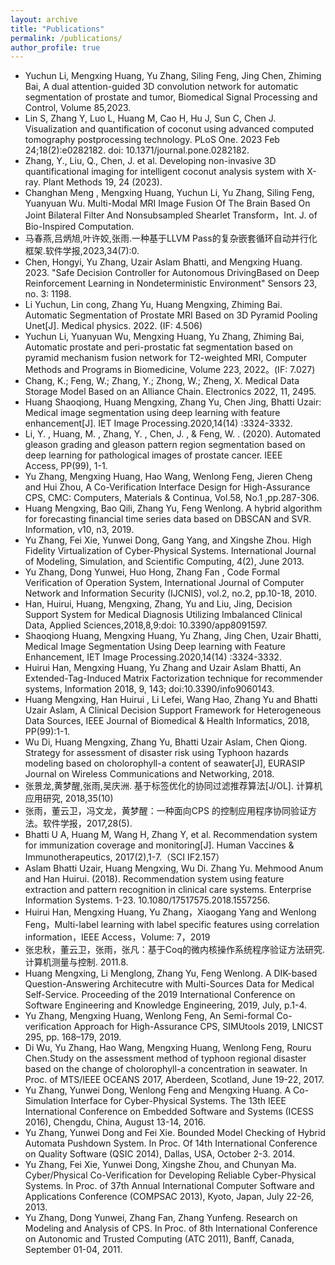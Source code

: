 ```yaml
---
layout: archive
title: "Publications"
permalink: /publications/
author_profile: true
---
```

- Yuchun Li, Mengxing Huang, Yu Zhang, Siling Feng, Jing Chen, Zhiming Bai, A dual attention-guided 3D convolution network for automatic segmentation of prostate and tumor, Biomedical Signal Processing and Control, Volume 85,2023.
- Lin S, Zhang Y, Luo L, Huang M, Cao H, Hu J, Sun C, Chen J. Visualization and quantification of coconut using advanced computed tomography postprocessing technology. PLoS One. 2023 Feb 24;18(2):e0282182. doi: 10.1371/journal.pone.0282182.
- Zhang, Y., Liu, Q., Chen, J. et al. Developing non-invasive 3D quantificational imaging for intelligent coconut analysis system with X-ray. Plant Methods 19, 24 (2023). 
- Changhan Meng , Mengxing Huang, Yuchun Li, Yu Zhang, Siling Feng, Yuanyuan Wu. Multi-Modal MRI Image Fusion Of The Brain Based On Joint Bilateral Filter And Nonsubsampled Shearlet Transform，Int. J. of Bio-Inspired Computation.
- 马春燕,吕炳旭,叶许姣,张雨.一种基于LLVM Pass的复杂嵌套循环自动并行化框架.软件学报,2023,34(7):0.
- Chen, Hongyi, Yu Zhang, Uzair Aslam Bhatti, and Mengxing Huang. 2023. "Safe Decision Controller for Autonomous DrivingBased on Deep Reinforcement Learning in Nondeterministic Environment" Sensors 23, no. 3: 1198. 
- Li Yuchun, Lin cong, Zhang Yu, Huang Mengxing, Zhiming Bai. Automatic Segmentation of Prostate MRI Based on 3D Pyramid Pooling Unet[J]. Medical physics. 2022. (IF: 4.506)
- Yuchun Li, Yuanyuan Wu, Mengxing Huang, Yu Zhang, Zhiming Bai, Automatic prostate and peri-prostatic fat segmentation based on pyramid mechanism fusion network for T2-weighted MRI, Computer Methods and Programs in Biomedicine, Volume 223, 2022。(IF: 7.027)
- Chang, K.; Feng, W.; Zhang, Y.; Zhong, W.; Zheng, X. Medical Data Storage Model Based on an Alliance Chain. Electronics 2022, 11, 2495. 
- Huang Shaoqiong, Huang Mengxing, Zhang Yu, Chen Jing, Bhatti Uzair: Medical image segmentation using deep learning with feature enhancement[J]. IET Image Processing.2020,14(14) :3324-3332.
- Li, Y. , Huang, M. , Zhang, Y. , Chen, J. , & Feng, W. . (2020). Automated gleason grading and gleason pattern region segmentation based on deep learning for pathological images of prostate cancer. IEEE Access, PP(99), 1-1.
- Yu Zhang, Mengxing Huang, Hao Wang, Wenlong Feng, Jieren Cheng and Hui Zhou, A Co-Verification Interface Design for High-Assurance CPS, CMC: Computers, Materials & Continua, Vol.58, No.1 ,pp.287-306.
- Huang Mengxing, Bao Qili, Zhang Yu, Feng Wenlong. A hybrid algorithm for forecasting financial time series data based on DBSCAN and SVR. Information, v10, n3, 2019.
- Yu Zhang, Fei Xie, Yunwei Dong, Gang Yang, and Xingshe Zhou. High Fidelity Virtualization of Cyber-Physical Systems. International Journal of Modeling, Simulation, and Scientific Computing, 4(2), June 2013.
- Yu Zhang, Dong Yunwei, Huo Hong, Zhang Fan , Code Formal Verification of Operation System, International Journal of Computer Network and Information Security (IJCNIS), vol.2, no.2, pp.10-18, 2010.
- Han, Huirui, Huang, Mengxing, Zhang, Yu and Liu, Jing, Decision Support System for Medical Diagnosis Utilizing Imbalanced Clinical Data, Applied Sciences,2018,8,9:doi: 10.3390/app8091597. 
- Shaoqiong Huang, Mengxing Huang, Yu Zhang, Jing Chen, Uzair Bhatti, Medical Image Segmentation Using Deep learning with Feature Enhancement, IET Image Processing.2020,14(14) :3324-3332.
- Huirui Han, Mengxing Huang, Yu Zhang and Uzair Aslam Bhatti, An Extended-Tag-Induced Matrix Factorization technique for recommender systems, Information 2018, 9, 143; doi:10.3390/info9060143.
- Huang Mengxing, Han Huirui ,  Li Lefei,  Wang Hao, Zhang Yu and Bhatti Uzair Aslam, A Clinical Decision Support Framework for Heterogeneous Data Sources,  IEEE Journal of Biomedical & Health Informatics, 2018, PP(99):1-1. 
- Wu Di, Huang Mengxing, Zhang Yu, Bhatti Uzair Aslam, Chen Qiong. Strategy for assessment of disaster risk using Typhoon hazards modeling based on cholorophyll-a content of seawater[J], EURASIP Journal on Wireless Communications and Networking, 2018.
- 张景龙,黄梦醒,张雨,吴庆洲. 基于标签优化的协同过滤推荐算法[J/OL]. 计算机应用研究, 2018,35(10)
- 张雨，董云卫，冯文龙，黄梦醒：一种面向CPS 的控制应用程序协同验证方法。软件学报，2017,28(5). 
- Bhatti U A, Huang M, Wang H, Zhang Y, et al. Recommendation system for immunization coverage and monitoring[J]. Human Vaccines & Immunotherapeutics, 2017(2),1-7.（SCI  IF2.157）
- Aslam Bhatti Uzair, Huang Mengxing, Wu Di. Zhang Yu. Mehmood Anum and Han Huirui. (2018). Recommendation system using feature extraction and pattern recognition in clinical care systems. Enterprise Information Systems. 1-23. 10.1080/17517575.2018.1557256.
- Huirui Han, Mengxing Huang, Yu Zhang，Xiaogang Yang and Wenlong Feng，Multi-label learning with label specific features using correlation information，IEEE Access，Volume: 7，2019
- 张忠秋，董云卫，张雨，张凡：基于Coq的微内核操作系统程序验证方法研究.计算机测量与控制. 2011.8.
- Huang Mengxing, Li Menglong, Zhang Yu, Feng Wenlong. A DIK-based Question-Answering Architecutre with Multi-Sources Data for Medical Self-Service. Proceeding of the 2019 International Conference on Software Engineering and Knowledge Engineering, 2019, July, p.1-4.
- Yu Zhang, Mengxing Huang, Wenlong Feng, An Semi-formal Co-verification Approach for High-Assurance CPS, SIMUtools 2019, LNICST 295, pp. 168–179, 2019. 
- Di Wu, Yu Zhang, Hao Wang, Mengxing Huang, Wenlong Feng, Rouru Chen.Study on the assessment method of typhoon regional disaster based on the change of cholorophyll-a concentration in seawater. In Proc. of MTS/IEEE OCEANS 2017, Aberdeen, Scotland, June 19-22, 2017.
- Yu Zhang, Yunwei Dong, Wenlong Feng and Mengxing Huang. A Co-Simulation Interface for Cyber-Physical Systems. The 13th IEEE International Conference on Embedded Software and Systems (ICESS 2016), Chengdu, China, August 13-14, 2016.
- Yu Zhang, Yunwei Dong and Fei Xie. Bounded Model Checking of Hybrid Automata Pushdown System. In Proc. Of 14th International Conference on Quality Software (QSIC 2014), Dallas, USA, October 2-3. 2014.
- Yu Zhang, Fei Xie, Yunwei Dong, Xingshe Zhou, and Chunyan Ma. Cyber/Physical Co-Verification for Developing Reliable Cyber-Physical Systems. In Proc. of 37th Annual International Computer Software and Applications Conference (COMPSAC 2013), Kyoto, Japan, July 22-26, 2013.
- Yu Zhang, Dong Yunwei, Zhang Fan, Zhang Yunfeng. Research on Modeling and Analysis of CPS. In Proc. of 8th International Conference on Autonomic and Trusted Computing (ATC 2011), Banff, Canada, September 01-04, 2011.

